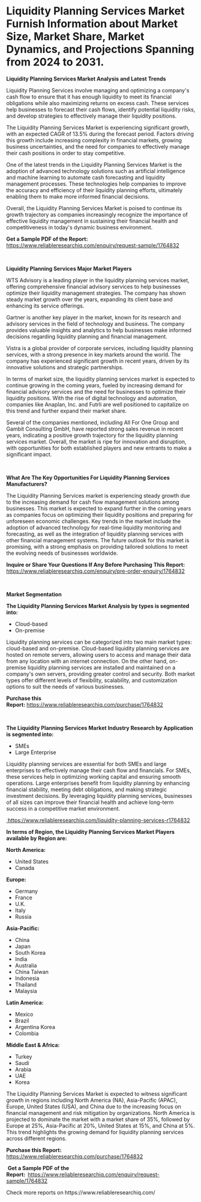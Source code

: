 <p><h1>Liquidity Planning Services Market Furnish Information about Market Size, Market Share, Market Dynamics, and Projections Spanning from 2024 to 2031.</h1></p><p><strong>Liquidity Planning Services Market Analysis and Latest Trends</strong></p>
<p><p>Liquidity Planning Services involve managing and optimizing a company's cash flow to ensure that it has enough liquidity to meet its financial obligations while also maximizing returns on excess cash. These services help businesses to forecast their cash flows, identify potential liquidity risks, and develop strategies to effectively manage their liquidity positions.</p><p>The Liquidity Planning Services Market is experiencing significant growth, with an expected CAGR of 13.5% during the forecast period. Factors driving this growth include increasing complexity in financial markets, growing business uncertainties, and the need for companies to effectively manage their cash positions in order to stay competitive.</p><p>One of the latest trends in the Liquidity Planning Services Market is the adoption of advanced technology solutions such as artificial intelligence and machine learning to automate cash forecasting and liquidity management processes. These technologies help companies to improve the accuracy and efficiency of their liquidity planning efforts, ultimately enabling them to make more informed financial decisions.</p><p>Overall, the Liquidity Planning Services Market is poised to continue its growth trajectory as companies increasingly recognize the importance of effective liquidity management in sustaining their financial health and competitiveness in today's dynamic business environment.</p></p>
<p><strong>Get a Sample PDF of the Report:&nbsp;</strong> <a href="https://www.reliableresearchiq.com/enquiry/request-sample/1764832">https://www.reliableresearchiq.com/enquiry/request-sample/1764832</a></p>
<p>&nbsp;</p>
<p><strong>Liquidity Planning Services Major Market Players</strong></p>
<p><p>WTS Advisory is a leading player in the liquidity planning services market, offering comprehensive financial advisory services to help businesses optimize their liquidity management strategies. The company has shown steady market growth over the years, expanding its client base and enhancing its service offerings.</p><p>Gartner is another key player in the market, known for its research and advisory services in the field of technology and business. The company provides valuable insights and analytics to help businesses make informed decisions regarding liquidity planning and financial management.</p><p>Vistra is a global provider of corporate services, including liquidity planning services, with a strong presence in key markets around the world. The company has experienced significant growth in recent years, driven by its innovative solutions and strategic partnerships.</p><p>In terms of market size, the liquidity planning services market is expected to continue growing in the coming years, fueled by increasing demand for financial advisory services and the need for businesses to optimize their liquidity positions. With the rise of digital technology and automation, companies like Anaplan, Inc. and Futrli are well positioned to capitalize on this trend and further expand their market share.</p><p>Several of the companies mentioned, including All For One Group and Gambit Consulting GmbH, have reported strong sales revenue in recent years, indicating a positive growth trajectory for the liquidity planning services market. Overall, the market is ripe for innovation and disruption, with opportunities for both established players and new entrants to make a significant impact.</p></p>
<p>&nbsp;</p>
<p><strong>What Are The Key Opportunities For Liquidity Planning Services Manufacturers?</strong></p>
<p><p>The Liquidity Planning Services market is experiencing steady growth due to the increasing demand for cash flow management solutions among businesses. This market is expected to expand further in the coming years as companies focus on optimizing their liquidity positions and preparing for unforeseen economic challenges. Key trends in the market include the adoption of advanced technology for real-time liquidity monitoring and forecasting, as well as the integration of liquidity planning services with other financial management systems. The future outlook for this market is promising, with a strong emphasis on providing tailored solutions to meet the evolving needs of businesses worldwide.</p></p>
<p><strong>Inquire or Share Your Questions If Any Before Purchasing This Report:</strong> <a href="https://www.reliableresearchiq.com/enquiry/pre-order-enquiry/1764832">https://www.reliableresearchiq.com/enquiry/pre-order-enquiry/1764832</a></p>
<p>&nbsp;</p>
<p><strong>Market Segmentation</strong></p>
<p><strong>The Liquidity Planning Services Market Analysis by types is segmented into:</strong></p>
<p><ul><li>Cloud-based</li><li>On-premise</li></ul></p>
<p><p>Liquidity planning services can be categorized into two main market types: cloud-based and on-premise. Cloud-based liquidity planning services are hosted on remote servers, allowing users to access and manage their data from any location with an internet connection. On the other hand, on-premise liquidity planning services are installed and maintained on a company's own servers, providing greater control and security. Both market types offer different levels of flexibility, scalability, and customization options to suit the needs of various businesses.</p></p>
<p><strong>Purchase this Report:&nbsp;</strong><a href="https://www.reliableresearchiq.com/purchase/1764832">https://www.reliableresearchiq.com/purchase/1764832</a></p>
<p>&nbsp;</p>
<p><strong>The Liquidity Planning Services Market Industry Research by Application is segmented into:</strong></p>
<p><ul><li>SMEs</li><li>Large Enterprise</li></ul></p>
<p><p>Liquidity planning services are essential for both SMEs and large enterprises to effectively manage their cash flow and financials. For SMEs, these services help in optimizing working capital and ensuring smooth operations. Large enterprises benefit from liquidity planning by enhancing financial stability, meeting debt obligations, and making strategic investment decisions. By leveraging liquidity planning services, businesses of all sizes can improve their financial health and achieve long-term success in a competitive market environment.</p></p>
<p><a href="https://www.reliableresearchiq.com/liquidity-planning-services-r1764832">&nbsp;https://www.reliableresearchiq.com/liquidity-planning-services-r1764832</a></p>
<p><strong>In terms of Region, the Liquidity Planning Services Market Players available by Region are:</strong></p>
<p>
    <p> <strong> North America: </strong>
        <ul>
            <li>United States</li>
            <li>Canada</li>
        </ul>
        </p> 
    <p> <strong> Europe: </strong>
        <ul>
            <li>Germany</li>
            <li>France</li>
            <li>U.K.</li>
            <li>Italy</li>
            <li>Russia</li>
        </ul>
        </p> 
    <p> <strong> Asia-Pacific: </strong>
        <ul>
            <li>China</li>
            <li>Japan</li>
            <li>South Korea</li>
            <li>India</li>
            <li>Australia</li>
            <li>China Taiwan</li>
            <li>Indonesia</li>
            <li>Thailand</li>
            <li>Malaysia</li>
        </ul>
        </p> 
    <p> <strong> Latin America: </strong>
        <ul>
            <li>Mexico</li>
            <li>Brazil</li>
            <li>Argentina Korea</li>
            <li>Colombia</li>
        </ul>
        </p> 
    <p> <strong> Middle East & Africa: </strong>
        <ul>
            <li>Turkey</li>
            <li>Saudi</li>
            <li>Arabia</li>
            <li>UAE</li>
            <li>Korea</li>
        </ul>
    </p>
    </p>
<p><p>The Liquidity Planning Services Market is expected to witness significant growth in regions including North America (NA), Asia-Pacific (APAC), Europe, United States (USA), and China due to the increasing focus on financial management and risk mitigation by organizations. North America is projected to dominate the market with a market share of 35%, followed by Europe at 25%, Asia-Pacific at 20%, United States at 15%, and China at 5%. This trend highlights the growing demand for liquidity planning services across different regions.</p></p>
<p><strong>Purchase this Report: </strong><a href="https://www.reliableresearchiq.com/purchase/1764832">https://www.reliableresearchiq.com/purchase/1764832</a></p>
<p>&nbsp;<strong>Get a Sample PDF of the Report:&nbsp;&nbsp;</strong><a href="https://www.reliableresearchiq.com/enquiry/request-sample/1764832">https://www.reliableresearchiq.com/enquiry/request-sample/1764832</a></p>
<p><strong></strong></p>
<p>Check more reports on https://www.reliableresearchiq.com/</p>